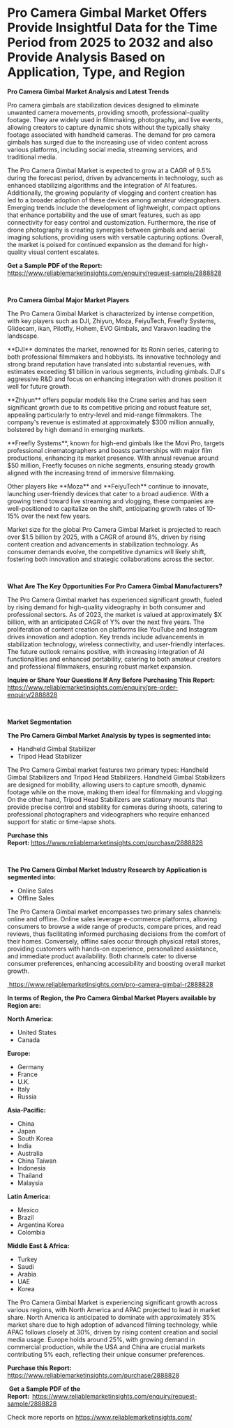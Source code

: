 <p><h1>Pro Camera Gimbal Market Offers Provide Insightful Data for the Time Period from 2025 to 2032 and also Provide Analysis Based on Application, Type, and Region</h1></p><p><strong>Pro Camera Gimbal Market Analysis and Latest Trends</strong></p>
<p><p>Pro camera gimbals are stabilization devices designed to eliminate unwanted camera movements, providing smooth, professional-quality footage. They are widely used in filmmaking, photography, and live events, allowing creators to capture dynamic shots without the typically shaky footage associated with handheld cameras. The demand for pro camera gimbals has surged due to the increasing use of video content across various platforms, including social media, streaming services, and traditional media.</p><p>The Pro Camera Gimbal Market is expected to grow at a CAGR of 9.5% during the forecast period, driven by advancements in technology, such as enhanced stabilizing algorithms and the integration of AI features. Additionally, the growing popularity of vlogging and content creation has led to a broader adoption of these devices among amateur videographers. Emerging trends include the development of lightweight, compact options that enhance portability and the use of smart features, such as app connectivity for easy control and customization. Furthermore, the rise of drone photography is creating synergies between gimbals and aerial imaging solutions, providing users with versatile capturing options. Overall, the market is poised for continued expansion as the demand for high-quality visual content escalates.</p></p>
<p><strong>Get a Sample PDF of the Report:&nbsp;</strong> <a href="https://www.reliablemarketinsights.com/enquiry/request-sample/2888828?utm_campaign=2102&utm_medium=2&utm_source=Github&utm_content=ia&utm_term=14032025&utm_id=pro-camera-gimbal">https://www.reliablemarketinsights.com/enquiry/request-sample/2888828</a></p>
<p>&nbsp;</p>
<p><strong>Pro Camera Gimbal Major Market Players</strong></p>
<p><p>The Pro Camera Gimbal Market is characterized by intense competition, with key players such as DJI, Zhiyun, Moza, FeiyuTech, Freefly Systems, Glidecam, ikan, Pilotfly, Hohem, EVO Gimbals, and Varavon leading the landscape. </p><p>**DJI** dominates the market, renowned for its Ronin series, catering to both professional filmmakers and hobbyists. Its innovative technology and strong brand reputation have translated into substantial revenues, with estimates exceeding $1 billion in various segments, including gimbals. DJI's aggressive R&D and focus on enhancing integration with drones position it well for future growth.</p><p>**Zhiyun** offers popular models like the Crane series and has seen significant growth due to its competitive pricing and robust feature set, appealing particularly to entry-level and mid-range filmmakers. The company's revenue is estimated at approximately $300 million annually, bolstered by high demand in emerging markets.</p><p>**Freefly Systems**, known for high-end gimbals like the Movi Pro, targets professional cinematographers and boasts partnerships with major film productions, enhancing its market presence. With annual revenue around $50 million, Freefly focuses on niche segments, ensuring steady growth aligned with the increasing trend of immersive filmmaking.</p><p>Other players like **Moza** and **FeiyuTech** continue to innovate, launching user-friendly devices that cater to a broad audience. With a growing trend toward live streaming and vlogging, these companies are well-positioned to capitalize on the shift, anticipating growth rates of 10-15% over the next few years.</p><p>Market size for the global Pro Camera Gimbal Market is projected to reach over $1.5 billion by 2025, with a CAGR of around 8%, driven by rising content creation and advancements in stabilization technology. As consumer demands evolve, the competitive dynamics will likely shift, fostering both innovation and strategic collaborations across the sector.</p></p>
<p>&nbsp;</p>
<p><strong>What Are The Key Opportunities For Pro Camera Gimbal Manufacturers?</strong></p>
<p><p>The Pro Camera Gimbal market has experienced significant growth, fueled by rising demand for high-quality videography in both consumer and professional sectors. As of 2023, the market is valued at approximately $X billion, with an anticipated CAGR of Y% over the next five years. The proliferation of content creation on platforms like YouTube and Instagram drives innovation and adoption. Key trends include advancements in stabilization technology, wireless connectivity, and user-friendly interfaces. The future outlook remains positive, with increasing integration of AI functionalities and enhanced portability, catering to both amateur creators and professional filmmakers, ensuring robust market expansion.</p></p>
<p><strong>Inquire or Share Your Questions If Any Before Purchasing This Report:</strong> <a href="https://www.reliablemarketinsights.com/enquiry/pre-order-enquiry/2888828?utm_campaign=2102&utm_medium=2&utm_source=Github&utm_content=ia&utm_term=14032025&utm_id=pro-camera-gimbal">https://www.reliablemarketinsights.com/enquiry/pre-order-enquiry/2888828</a></p>
<p>&nbsp;</p>
<p><strong>Market Segmentation</strong></p>
<p><strong>The Pro Camera Gimbal Market Analysis by types is segmented into:</strong></p>
<p><ul><li>Handheld Gimbal Stabilizer</li><li>Tripod Head Stabilizer</li></ul></p>
<p><p>The Pro Camera Gimbal market features two primary types: Handheld Gimbal Stabilizers and Tripod Head Stabilizers. Handheld Gimbal Stabilizers are designed for mobility, allowing users to capture smooth, dynamic footage while on the move, making them ideal for filmmaking and vlogging. On the other hand, Tripod Head Stabilizers are stationary mounts that provide precise control and stability for cameras during shoots, catering to professional photographers and videographers who require enhanced support for static or time-lapse shots.</p></p>
<p><strong>Purchase this Report:&nbsp;</strong><a href="https://www.reliablemarketinsights.com/purchase/2888828?utm_campaign=2102&utm_medium=2&utm_source=Github&utm_content=ia&utm_term=14032025&utm_id=pro-camera-gimbal">https://www.reliablemarketinsights.com/purchase/2888828</a></p>
<p>&nbsp;</p>
<p><strong>The Pro Camera Gimbal Market Industry Research by Application is segmented into:</strong></p>
<p><ul><li>Online Sales</li><li>Offline Sales</li></ul></p>
<p><p>The Pro Camera Gimbal market encompasses two primary sales channels: online and offline. Online sales leverage e-commerce platforms, allowing consumers to browse a wide range of products, compare prices, and read reviews, thus facilitating informed purchasing decisions from the comfort of their homes. Conversely, offline sales occur through physical retail stores, providing customers with hands-on experience, personalized assistance, and immediate product availability. Both channels cater to diverse consumer preferences, enhancing accessibility and boosting overall market growth.</p></p>
<p><a href="https://www.reliablemarketinsights.com/pro-camera-gimbal-r2888828?utm_campaign=2102&utm_medium=2&utm_source=Github&utm_content=ia&utm_term=14032025&utm_id=pro-camera-gimbal">&nbsp;https://www.reliablemarketinsights.com/pro-camera-gimbal-r2888828</a></p>
<p><strong>In terms of Region, the Pro Camera Gimbal Market Players available by Region are:</strong></p>
<p>
    <p> <strong> North America: </strong>
        <ul>
            <li>United States</li>
            <li>Canada</li>
        </ul>
        </p> 
    <p> <strong> Europe: </strong>
        <ul>
            <li>Germany</li>
            <li>France</li>
            <li>U.K.</li>
            <li>Italy</li>
            <li>Russia</li>
        </ul>
        </p> 
    <p> <strong> Asia-Pacific: </strong>
        <ul>
            <li>China</li>
            <li>Japan</li>
            <li>South Korea</li>
            <li>India</li>
            <li>Australia</li>
            <li>China Taiwan</li>
            <li>Indonesia</li>
            <li>Thailand</li>
            <li>Malaysia</li>
        </ul>
        </p> 
    <p> <strong> Latin America: </strong>
        <ul>
            <li>Mexico</li>
            <li>Brazil</li>
            <li>Argentina Korea</li>
            <li>Colombia</li>
        </ul>
        </p> 
    <p> <strong> Middle East & Africa: </strong>
        <ul>
            <li>Turkey</li>
            <li>Saudi</li>
            <li>Arabia</li>
            <li>UAE</li>
            <li>Korea</li>
        </ul>
    </p>
    </p>
<p><p>The Pro Camera Gimbal Market is experiencing significant growth across various regions, with North America and APAC projected to lead in market share. North America is anticipated to dominate with approximately 35% market share due to high adoption of advanced filming technology, while APAC follows closely at 30%, driven by rising content creation and social media usage. Europe holds around 25%, with growing demand in commercial production, while the USA and China are crucial markets contributing 5% each, reflecting their unique consumer preferences.</p></p>
<p><strong>Purchase this Report: </strong><a href="https://www.reliablemarketinsights.com/purchase/2888828?utm_campaign=2102&utm_medium=2&utm_source=Github&utm_content=ia&utm_term=14032025&utm_id=pro-camera-gimbal">https://www.reliablemarketinsights.com/purchase/2888828</a></p>
<p>&nbsp;<strong>Get a Sample PDF of the Report:&nbsp;&nbsp;</strong><a href="https://www.reliablemarketinsights.com/enquiry/request-sample/2888828?utm_campaign=2102&utm_medium=2&utm_source=Github&utm_content=ia&utm_term=14032025&utm_id=pro-camera-gimbal">https://www.reliablemarketinsights.com/enquiry/request-sample/2888828</a></p>
<p><strong></strong></p>
<p>Check more reports on <a href="https://www.reliablemarketinsights.com/?utm_campaign=2102&utm_medium=2&utm_source=Github&utm_content=ia&utm_term=14032025&utm_id=pro-camera-gimbal">https://www.reliablemarketinsights.com/</a></p>